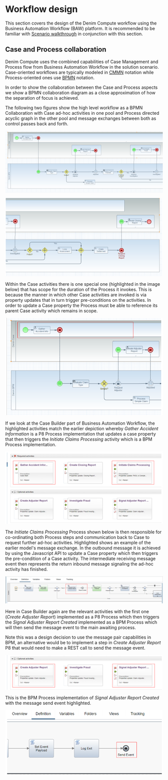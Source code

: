 # Workflow design  

This section covers the design of the Denim Compute workflow using the Business Automation Workflow (BAW) platform. It is recommended to be familiar with [Scenario walkthrough](../usecase/resources/denim-compute-scenario-walkthrough.pdf) in conjunction with this section.

## Case and Process collaboration  
Denim Compute uses the combined capabilities of Case Management and Process flow from Business Automation Workflow in the solution scenario. Case-oriented workflows are typically modeled in [CMMN](<https://www.omg.org/spec/CMMN/About-CMMN/>) notation while Process-oriented ones use [BPMN](<http://www.bpmn.org/>) notation.

In order to show the collaboration between the Case and Process aspects we show a BPMN collaboration diagram as a close approximation of how the separation of focus is achieved.

The following two figures show the high level workflow as a BPMN Collaboration with Case ad-hoc activities in one pool and Process directed acyclic graph in the other pool and message exchanges between both as control passes back and forth.

![](images/workflow-design1.png)

![](images/workflow-design2.png)

Within the Case activities there is one special one (highlighted in the image below) that has scope for the duration of the Process it invokes. This is because the manner in which other Case activities are invoked is via property updates that in turn trigger pre-conditions on the activities. In order to update a Case property the Process must be able to reference its parent Case activity which remains in scope.

![](images/workflow-design3.png)

If we look at the Case Builder part of Business Automation Workflow, the highlighted activities match the earlier depiction whereby *Gather Accident Information* is a P8 Process implementation that updates a case property that then triggers the *Initiate Claims Processing* activity which is a BPM Process implementation.

![](images/workflow-design4.png)

The *Initiate Claims Processing* Process shown below is then responsible for co-ordinating both Process steps and communication back to Case to request further ad-hoc activities. Highlighted shows an example of the earlier model's message exchange. In the outbound message it is achieved by using the Javascript API to update a Case property which then triggers the pre-condition of a Case activity. The intermediate receiving message event then represents the return inbound message signaling the ad-hoc activity has finished.

![](images/workflow-design5.png)

Here in Case Builder again are the relevant activities with the first one (*Create Adjuster Report*) implemented as a P8 Process which then triggers the *Signal Adjuster Report Created* implemented as a BPM Process which will then send the message event to the main awaiting process.

Note this was a design decision to use the message pair capabilities in BPM, an alternative would be to implement a step in *Create Adjuster Report* P8 that would need to make a REST call to send the message event.

![](images/workflow-design6.png)

This is the BPM Process implementation of *Signal Adjuster Report Created* with the message send event highlighted.

![](images/workflow-design7.png)
